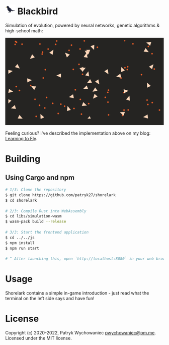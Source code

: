 # ![bird](./readme/bird.png) Blackbird

Simulation of evolution, powered by neural networks, genetic algorithms & high-school math:

![screenshot](./readme/blackbird.png)

Feeling curious? I've described the implementation above on my blog: [Learning to Fly](https://pwy.io/en/posts/learning-to-fly-pt1).

# Building

## Using Cargo and npm

```bash
# 1/3: Clone the repository
$ git clone https://github.com/patryk27/shorelark
$ cd shorelark

# 2/3: Compile Rust into WebAssembly
$ cd libs/simulation-wasm
$ wasm-pack build --release

# 3/3: Start the frontend application
$ cd ../../js
$ npm install
$ npm run start

# ^ After launching this, open `http://localhost:8080` in your web browser
```

# Usage

Shorelark contains a simple in-game introduction - just read what the terminal on the left side says and have fun!

# License

Copyright (c) 2020-2022, Patryk Wychowaniec <pwychowaniec@pm.me>.    
Licensed under the MIT license.
